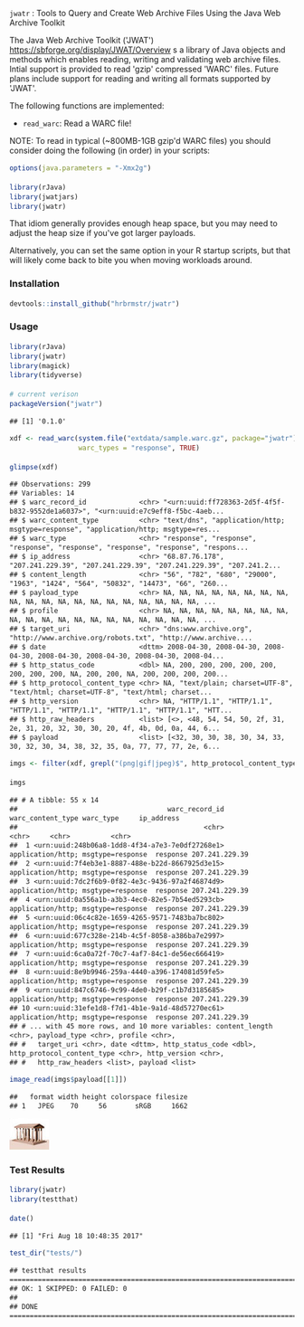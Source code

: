 
`jwatr` : Tools to Query and Create Web Archive Files Using the Java Web Archive Toolkit

The Java Web Archive Toolkit ('JWAT') <https://sbforge.org/display/JWAT/Overview> s a library of Java objects and methods which enables reading, writing and validating web archive files. Intial support is provided to read 'gzip' compressed 'WARC' files. Future plans include support for reading and writing all formats supported by 'JWAT'.

The following functions are implemented:

-   `read_warc`: Read a WARC file!

NOTE: To read in typical (~800MB-1GB gzip'd WARC files) you should consider doing the following (in order) in your scripts:

``` r
options(java.parameters = "-Xmx2g")

library(rJava)
library(jwatjars)
library(jwatr)
```

That idiom generally provides enough heap space, but you may need to adjust the heap size if you've got larger payloads.

Alternatively, you can set the same option in your R startup scripts, but that will likely come back to bite you when moving workloads around.

### Installation

``` r
devtools::install_github("hrbrmstr/jwatr")
```

### Usage

``` r
library(rJava)
library(jwatr)
library(magick)
library(tidyverse)

# current verison
packageVersion("jwatr")
```

    ## [1] '0.1.0'

``` r
xdf <- read_warc(system.file("extdata/sample.warc.gz", package="jwatr"),
                 warc_types = "response", TRUE)

glimpse(xdf)
```

    ## Observations: 299
    ## Variables: 14
    ## $ warc_record_id             <chr> "<urn:uuid:ff728363-2d5f-4f5f-b832-9552de1a6037>", "<urn:uuid:e7c9eff8-f5bc-4aeb...
    ## $ warc_content_type          <chr> "text/dns", "application/http; msgtype=response", "application/http; msgtype=res...
    ## $ warc_type                  <chr> "response", "response", "response", "response", "response", "response", "respons...
    ## $ ip_address                 <chr> "68.87.76.178", "207.241.229.39", "207.241.229.39", "207.241.229.39", "207.241.2...
    ## $ content_length             <chr> "56", "782", "680", "29000", "1963", "1424", "564", "50832", "14473", "66", "260...
    ## $ payload_type               <chr> NA, NA, NA, NA, NA, NA, NA, NA, NA, NA, NA, NA, NA, NA, NA, NA, NA, NA, NA, NA, ...
    ## $ profile                    <chr> NA, NA, NA, NA, NA, NA, NA, NA, NA, NA, NA, NA, NA, NA, NA, NA, NA, NA, NA, NA, ...
    ## $ target_uri                 <chr> "dns:www.archive.org", "http://www.archive.org/robots.txt", "http://www.archive....
    ## $ date                       <dttm> 2008-04-30, 2008-04-30, 2008-04-30, 2008-04-30, 2008-04-30, 2008-04-30, 2008-04...
    ## $ http_status_code           <dbl> NA, 200, 200, 200, 200, 200, 200, 200, 200, NA, 200, 200, NA, 200, 200, 200, 200...
    ## $ http_protocol_content_type <chr> NA, "text/plain; charset=UTF-8", "text/html; charset=UTF-8", "text/html; charset...
    ## $ http_version               <chr> NA, "HTTP/1.1", "HTTP/1.1", "HTTP/1.1", "HTTP/1.1", "HTTP/1.1", "HTTP/1.1", "HTT...
    ## $ http_raw_headers           <list> [<>, <48, 54, 54, 50, 2f, 31, 2e, 31, 20, 32, 30, 30, 20, 4f, 4b, 0d, 0a, 44, 6...
    ## $ payload                    <list> [<32, 30, 30, 38, 30, 34, 33, 30, 32, 30, 34, 38, 32, 35, 0a, 77, 77, 77, 2e, 6...

``` r
imgs <- filter(xdf, grepl("(png|gif|jpeg)$", http_protocol_content_type))

imgs
```

    ## # A tibble: 55 x 14
    ##                                     warc_record_id                  warc_content_type warc_type     ip_address
    ##                                              <chr>                              <chr>     <chr>          <chr>
    ##  1 <urn:uuid:248b06a8-1dd8-4f34-a7e3-7e0df27268e1> application/http; msgtype=response  response 207.241.229.39
    ##  2 <urn:uuid:7f4eb3e1-8887-488e-b22d-8667925d3e15> application/http; msgtype=response  response 207.241.229.39
    ##  3 <urn:uuid:7dc2f6b9-0f82-4e3c-9436-97a2f46874d9> application/http; msgtype=response  response 207.241.229.39
    ##  4 <urn:uuid:0a556a1b-a3b3-4ec0-82e5-7b54ed5293cb> application/http; msgtype=response  response 207.241.229.39
    ##  5 <urn:uuid:06c4c82e-1659-4265-9571-7483ba7bc802> application/http; msgtype=response  response 207.241.229.39
    ##  6 <urn:uuid:677c328e-214b-4c5f-8058-a386ba7e2997> application/http; msgtype=response  response 207.241.229.39
    ##  7 <urn:uuid:6ca0a72f-70c7-4af7-84c1-de56ec666419> application/http; msgtype=response  response 207.241.229.39
    ##  8 <urn:uuid:8e9b9946-259a-4440-a396-174081d59fe5> application/http; msgtype=response  response 207.241.229.39
    ##  9 <urn:uuid:847c6746-9c99-4de0-b29f-c1b7d3185685> application/http; msgtype=response  response 207.241.229.39
    ## 10 <urn:uuid:31efe1d8-f7d1-4b1e-9a1d-48d57270ec61> application/http; msgtype=response  response 207.241.229.39
    ## # ... with 45 more rows, and 10 more variables: content_length <chr>, payload_type <chr>, profile <chr>,
    ## #   target_uri <chr>, date <dttm>, http_status_code <dbl>, http_protocol_content_type <chr>, http_version <chr>,
    ## #   http_raw_headers <list>, payload <list>

``` r
image_read(imgs$payload[[1]])
```

    ##   format width height colorspace filesize
    ## 1   JPEG    70     56       sRGB     1662

![](imgs/img1.jpeg)

### Test Results

``` r
library(jwatr)
library(testthat)

date()
```

    ## [1] "Fri Aug 18 10:48:35 2017"

``` r
test_dir("tests/")
```

    ## testthat results ========================================================================================================
    ## OK: 1 SKIPPED: 0 FAILED: 0
    ## 
    ## DONE ===================================================================================================================
